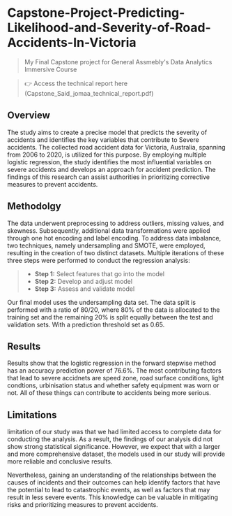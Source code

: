 # Capstone-Project-Predicting-Likelihood-and-Severity-of-Road-Accidents-In-Victoria
 > My Final Capstone project for General Assmebly's Data Analytics Immersive Course

> 👉 Access the technical report here (Capstone_Said_jomaa_technical_report.pdf)

## Overview
The study aims to create a precise model that predicts the severity of accidents and identifies the key variables that contribute to Severe accidents. The collected road accident data for Victoria, Australia, spanning from 2006 to 2020, is utilized for this purpose. By employing multiple logistic regression, the study identifies the most influential variables on severe accidents and develops an approach for accident prediction. The findings of this research can assist authorities in prioritizing corrective measures to prevent accidents.

## Methodolgy
The data underwent preprocessing to address outliers, missing values, and skewness. Subsequently, additional data transformations were applied through one hot encoding and label encoding. To address data imbalance, two techniques, namely undersampling and SMOTE, were employed, resulting in the creation of two distinct datasets. Multiple iterations of these three steps were performed to conduct the regression analysis:

> * **Step 1:** Select features that go into the model
> * **Step 2:** Develop and adjust model
> * **Step 3:** Assess and validate model

Our final model uses the undersampling data set. The data split is performed with a ratio of 80/20, where 80% of the data is allocated to the training set and the remaining 20% is split equally between the test and validation sets. With a prediction threshold set as 0.65.

## Results
Results show that the logistic regression in the forward stepwise method has an accuracy prediction power of 76.6%. The most contributing factors that lead to severe accidnets are speed zone, road surface conditions, light condtions, urbinisation status and whether safety equipment was worn or not. All of these things can contribute to accidents being more serious.

## Limitations 
limitation of our study was that we had limited access to complete data for conducting the analysis. As a result, the findings of our analysis did not show strong statistical significance. However, we expect that with a larger and more comprehensive dataset, the models used in our study will provide more reliable and conclusive results.

Nevertheless, gaining an understanding of the relationships between the causes of incidents and their outcomes can help identify factors that have the potential to lead to catastrophic events, as well as factors that may result in less severe events. This knowledge can be valuable in mitigating risks and prioritizing measures to prevent accidents.
